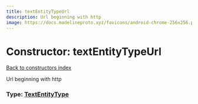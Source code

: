```yaml
---
title: textEntityTypeUrl
description: Url beginning with http
image: https://docs.madelineproto.xyz/favicons/android-chrome-256x256.png
---
```

# Constructor: textEntityTypeUrl  
[Back to constructors index](index.md)



Url beginning with http




### Type: [TextEntityType](../types/TextEntityType.md)



